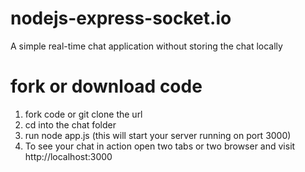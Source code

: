 # nodejs-express-socket.io
A simple real-time chat application without storing the chat locally

# fork or download code
1. fork code or git clone the url
2. cd into the chat folder 
3. run node app.js (this will start your server running on port 3000)
4. To see your chat in action open two tabs or two browser and visit http://localhost:3000
